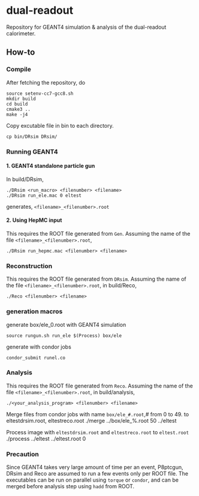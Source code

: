 # dual-readout
Repository for GEANT4 simulation &amp; analysis of the dual-readout calorimeter.

## How-to
### Compile
After fetching the repository, do

    source setenv-cc7-gcc8.sh
    mkdir build
    cd build
    cmake3 ..
    make -j4

Copy excutable file in bin to each directory.

    cp bin/DRsim DRsim/

### Running GEANT4
#### 1. GEANT4 standalone particle gun
In build/DRsim,

    ./DRsim <run_macro> <filenumber> <filename>
    ./DRsim run_ele.mac 0 eltest

generates, `<filename>_<filenumber>.root`

#### 2. Using HepMC input
This requires the ROOT file generated from `Gen`. Assuming the name of the file `<filename>_<filenumber>.root`,

    ./DRsim run_hepmc.mac <filenumber> <filename>

### Reconstruction
This requires the ROOT file generated from `DRsim`. Assuming the name of the file `<filename>_<filenumber>.root`, in build/Reco,

    ./Reco <filenumber> <filename>

### generation macros
generate box/ele_0.root with GEANT4 simulation

    source rungun.sh run_ele $(Process) box/ele

generate with condor jobs

    condor_submit runel.co

### Analysis
This requires the ROOT file generated from `Reco`. Assuming the name of the file `<filename>_<filenumber>.root`, in build/analysis,

    ./<your_analysis_program> <filenumber> <filename>

Merge files from condor jobs with name `box/ele_#.root`,# from 0 to 49.
to eltestdrsim.root, eltestreco.root
    ./merge ../box/ele_%.root 50 ../eltest

Process image with `eltestdrsim.root` and `eltestreco.root` to `eltest.root`
    ./process ../eltest ../eltest.root 0

### Precaution
Since GEANT4 takes very large amount of time per an event, P8ptcgun, DRsim and Reco are assumed to run a few events only per ROOT file. The executables can be run on parallel using `torque` or `condor`, and can be merged before analysis step using `hadd` from ROOT.

